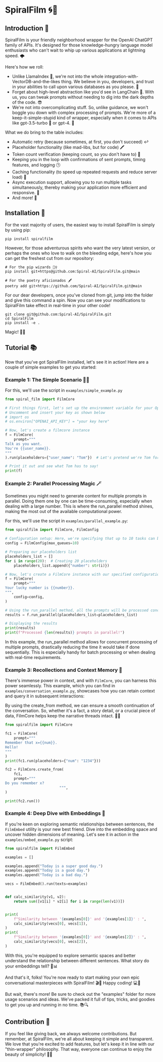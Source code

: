 # SpiralFilm 🌀🎥
## Introduction 🚀
SpiralFilm is your friendly neighborhood wrapper for the OpenAI ChatGPT family of APIs. It's designed for those knowledge-hungry language model enthusiasts who can't wait to whip up various applications at lightning speed. 🌩️

Here's how we roll:

- Unlike LlamaIndex 🦙, we're not into the whole integration-with-VectorDB-and-the-likes thing. We believe in you, developers, and trust in your abilities to call upon various databases as you please. 💪
- Forget about high-level abstraction like you'd see in LangChain 🔗. With us, you can tweak prompts without needing to dig into the dark depths of the code. 😎
- We're not into overcomplicating stuff. So, unlike guidance, we won't boggle you down with complex processing of prompts. We're more of a keep-it-simple-stupid kind of wrapper, especially when it comes to APIs like gpt-3.5-turbo 🚀 or gpt-4. 🤖

What we do bring to the table includes:

- Automatic retry (because sometimes, at first, you don't succeed) ↩️
- Placeholder functionality (like mad-libs, but for code) 🖍️
- Token count verification (keeping count, so you don't have to) 🔢
- Keeping you in the loop with confirmations of sent prompts, timing features, and logging 🕒
- Caching functionality (to speed up repeated requests and reduce server load) 🚀
- Async execution support, allowing you to run multiple tasks simultaneously, thereby making your application more efficient and responsive. 👾
- And more! 🎉

## Installation 🔧

For the vast majority of users, the easiest way to install SpiralFilm is simply by using pip:
```
pip install spiralfilm
```

However, for those adventurous spirits who want the very latest version, or perhaps the ones who love to walk on the bleeding edge, here's how you can get the freshest cut from our repository:

```
# For the pip wizards 🧙‍♀️
pip install git+https@github.com:Spiral-AI/SpiralFilm.git@main

# For the poetry aficionados 🖋️
poetry add git+https://github.com/Spiral-AI/SpiralFilm.git@main
```

For our dear developers, once you've cloned from git, jump into the folder and give this command a spin. Now you can see your modifications to SpiralFilm take effect in real-time in your other code! 

```
git clone git@github.com:Spiral-AI/SpiralFilm.git
cd SpiralFilm
pip install -e .
```
Magic! 🎩✨

## Tutorial 📚

Now that you've got SpiralFilm installed, let's see it in action! Here are a couple of simple examples to get you started:

### Example 1: The Simple Scenario 🏄‍♀️
For this, we'll use the script in `examples/simple_example.py`

```python
from spiral_film import FilmCore

# First things first, let's set up the environment variable for your OpenAI API key
# Uncomment and insert your key as shown below
# import os
# os.environ["OPENAI_API_KEY"] = "your key here"

# Now, let's create a filmcore instance
f = FilmCore(
    prompt="""
Talk as you want.
You're {{user_name}}.
"""
).run(placeholders={"user_name": "Tom"})  # Let's pretend we're Tom for this one

# Print it out and see what Tom has to say!
print(f)
```

### Example 2: Parallel Processing Magic 🪄
Sometimes you might need to generate content for multiple prompts in parallel. Doing them one by one can be time-consuming, especially when dealing with a large number. This is where the run_parallel method shines, making the most out of the available computational power.

For this, we'll use the script in `examples/parallel_example.py`:
```python
from spiralfilm import FilmCore, FilmConfig

# Configuration setup: Here, we're specifying that up to 10 tasks can be run concurrently.
config = FilmConfig(max_queues=10)

# Preparing our placeholders list
placeholders_list = []
for i in range(20):  # Creating 20 placeholders
    placeholders_list.append({"number": str(i)})

# Now, let's create a FilmCore instance with our specified configuration
f = FilmCore(
    prompt="""
Your lucky number is {{number}}.
""",
    config=config,
)

# Using the run_parallel method, all the prompts will be processed concurrently
results = f.run_parallel(placeholders_list=placeholders_list)

# Displaying the results
print(results)
print(f"Processed {len(results)} prompts in parallel!")
```
In this example, the run_parallel method allows for concurrent processing of multiple prompts, drastically reducing the time it would take if done sequentially. This is especially handy for batch processing or when dealing with real-time requirements.

### Example 3: Recollections and Context Memory 🧠
There's immense power in context, and with `FilmCore`, you can harness this power seamlessly. This example, which you can find in `examples/conversation_example.py`, showcases how you can retain context and query it in subsequent interactions:


By using the create_from method, we can ensure a smooth continuation of the conversation. So, whether it's a fact, a story detail, or a crucial piece of data, FilmCore helps keep the narrative threads intact. 🧵📖
```python
from spiralfilm import FilmCore

fc1 = FilmCore(
    prompt="""
Remember that x={{num}}.
Hello!
"""
)
print(fc1.run(placeholders={"num": "1234"}))

fc2 = FilmCore.create_from(
    fc1,
    prompt="""
Do you remember x?
                         """,
)

print(fc2.run())

```


### Example 4: Deep Dive with Embeddings 🌊
If you're keen on exploring semantic relationships between sentences, the `FilmEmbed` utility is your new best friend. Dive into the embedding space and uncover hidden dimensions of meaning. Let's see it in action in the `examples/embed_example.py` script:
```python
from spiralfilm import FilmEmbed

examples = []

examples.append("Today is a super good day.")
examples.append("Today is a good day.")
examples.append("Today is a bad day.")

vecs = FilmEmbed().run(texts=examples)


def calc_similarity(v1, v2):
    return sum([v1[i] * v2[i] for i in range(len(v1))])


print(
    f"Similarity between '{examples[0]}' and '{examples[1]}' : ",
    calc_similarity(vecs[0], vecs[1]),
)
print(
    f"Similarity between '{examples[0]}' and '{examples[2]}' : ",
    calc_similarity(vecs[0], vecs[2]),
)

```

With this, you're equipped to explore semantic spaces and better understand the relationship between different sentences. What story do your embeddings tell? 🧐📊

And that's it, folks! You're now ready to start making your own epic conversational masterpieces with SpiralFilm! 🎬🍿 Happy coding! 💻🚀

But wait, there's more! Be sure to check out the "examples" folder for more usage scenarios and ideas. We've packed it full of tips, tricks, and goodies to get you up and running in no time. 📚🔍

## Contribution 🤝

If you feel like giving back, we always welcome contributions. But remember, at SpiralFilm, we're all about keeping it simple and transparent. We love that you're excited to add features, but let's keep it in line with our "thin-wrapper" philosophy. That way, everyone can continue to enjoy the beauty of simplicity! 💖🌐